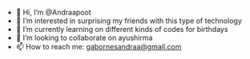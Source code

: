 - 👋 Hi, I’m @Andraapoot
- 👀 I’m interested in surprising my friends with this type of technology 
- 🌱 I’m currently learning on different kinds of codes for birthdays 
- 💞️ I’m looking to collaborate on ayushirma
- 📫 How to reach me: gabornesandraa@gmail.com

<!---
Andraapoot/Andraapoot is a ✨ special ✨ repository because its `README.md` (this file) appears on your GitHub profile.
You can click the Preview link to take a look at your changes.
--->
